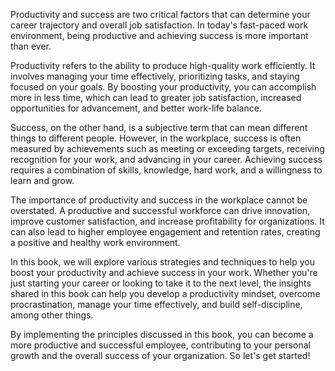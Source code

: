 
Productivity and success are two critical factors that can determine your career trajectory and overall job satisfaction. In today's fast-paced work environment, being productive and achieving success is more important than ever.

Productivity refers to the ability to produce high-quality work efficiently. It involves managing your time effectively, prioritizing tasks, and staying focused on your goals. By boosting your productivity, you can accomplish more in less time, which can lead to greater job satisfaction, increased opportunities for advancement, and better work-life balance.

Success, on the other hand, is a subjective term that can mean different things to different people. However, in the workplace, success is often measured by achievements such as meeting or exceeding targets, receiving recognition for your work, and advancing in your career. Achieving success requires a combination of skills, knowledge, hard work, and a willingness to learn and grow.

The importance of productivity and success in the workplace cannot be overstated. A productive and successful workforce can drive innovation, improve customer satisfaction, and increase profitability for organizations. It can also lead to higher employee engagement and retention rates, creating a positive and healthy work environment.

In this book, we will explore various strategies and techniques to help you boost your productivity and achieve success in your work. Whether you're just starting your career or looking to take it to the next level, the insights shared in this book can help you develop a productivity mindset, overcome procrastination, manage your time effectively, and build self-discipline, among other things.

By implementing the principles discussed in this book, you can become a more productive and successful employee, contributing to your personal growth and the overall success of your organization. So let's get started!
